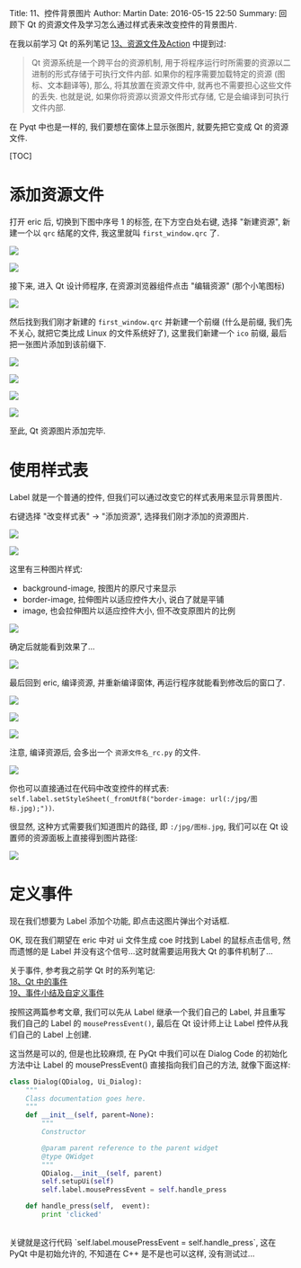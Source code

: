 Title: 11、控件背景图片
Author: Martin
Date: 2016-05-15 22:50
Summary: 回顾下 Qt 的资源文件及学习怎么通过样式表来改变控件的背景图片.

在我以前学习 Qt 的系列笔记 [13、资源文件及Action](http://www.smallcpp.com/13-zi-yuan-wen-jian-ji-action.html) 中提到过:

> Qt 资源系统是一个跨平台的资源机制, 用于将程序运行时所需要的资源以二进制的形式存储于可执行文件内部. 如果你的程序需要加载特定的资源 (图标、文本翻译等), 那么, 将其放置在资源文件中, 就再也不需要担心这些文件的丢失. 也就是说, 如果你将资源以资源文件形式存储, 它是会编译到可执行文件内部.

在 Pyqt 中也是一样的, 我们要想在窗体上显示张图片, 就要先把它变成 Qt 的资源文件.

[TOC]

# 添加资源文件
打开 eric 后, 切换到下图中序号 1 的标签, 在下方空白处右键, 选择 "新建资源", 新建一个以 `qrc` 结尾的文件, 我这里就叫 `first_window.qrc` 了.

![](http://i64.tinypic.com/k16l2g.jpg)

![](http://i68.tinypic.com/o8v22q.jpg)

接下来, 进入 Qt 设计师程序, 在资源浏览器组件点击 "编辑资源" (那个小笔图标)

![](http://i68.tinypic.com/255v1g0.jpg)

然后找到我们刚才新建的 `first_window.qrc` 并新建一个前缀 (什么是前缀, 我们先不关心, 就把它类比成 Linux 的文件系统好了), 这里我们新建一个 `ico` 前缀, 最后把一张图片添加到该前缀下.

![](http://i66.tinypic.com/10xr8tx.jpg)

![](http://i67.tinypic.com/ejy42s.jpg)

![](http://i67.tinypic.com/2hhfy8h.jpg)

![](http://i65.tinypic.com/w8rzuw.jpg)

至此, Qt 资源图片添加完毕.

# 使用样式表
Label 就是一个普通的控件, 但我们可以通过改变它的样式表用来显示背景图片.

右键选择 "改变样式表" \-\> "添加资源", 选择我们刚才添加的资源图片.

![](http://i65.tinypic.com/34dfxu8.jpg)

![](http://i67.tinypic.com/2inif.jpg)

这里有三种图片样式:

- background\-image, 按图片的原尺寸来显示
- border\-image, 拉伸图片以适应控件大小, 说白了就是平铺
- image, 也会拉伸图片以适应控件大小, 但不改变原图片的比例

![](http://i67.tinypic.com/2aaljf7.jpg)

确定后就能看到效果了...

![](http://i68.tinypic.com/24xjkvp.jpg)

最后回到 eric, 编译资源, 并重新编译窗体, 再运行程序就能看到修改后的窗口了.

![](http://i64.tinypic.com/qoix6b.jpg)

![](http://i63.tinypic.com/opbq87.jpg)

![](http://i65.tinypic.com/2a9pu6u.jpg)

注意, 编译资源后, 会多出一个 `资源文件名_rc.py` 的文件.

![](http://i63.tinypic.com/2d9xnhj.jpg)

你也可以直接通过在代码中改变控件的样式表: `self.label.setStyleSheet(_fromUtf8("border-image: url(:/jpg/图标.jpg);"))`.

很显然, 这种方式需要我们知道图片的路径, 即 `:/jpg/图标.jpg`, 我们可以在 Qt 设置师的资源面板上直接得到图片路径:

![](http://i68.tinypic.com/207nfpi.jpg)

# 定义事件
现在我们想要为 Label 添加个功能, 即点击这图片弹出个对话框.

OK, 现在我们期望在 eric 中对 ui 文件生成 coe 时找到 Label 的鼠标点击信号, 然而遗憾的是 Label 并没有这个信号...这时就需要运用我大 Qt 的事件机制了...

关于事件, 参考我之前学 Qt 时的系列笔记:<br>
[18、Qt 中的事件](ttp://www.smallcpp.com/18-qt-zhong-de-shi-jian.html)<br>
[19、事件小结及自定义事件](http://www.smallcpp.com/19-shi-jian-xiao-jie-ji-zi-ding-yi-shi-jian.html)

按照这两篇参考文章, 我们可以先从 Label 继承一个我们自己的 Label, 并且重写我们自己的 Label 的 `mousePressEvent()`, 最后在 Qt 设计师上让 Label 控件从我们自己的 Label 上创建.

这当然是可以的, 但是也比较麻烦, 在 PyQt 中我们可以在 Dialog Code 的初始化方法中让 Label 的 mousePressEvent() 直接指向我们自己的方法, 就像下面这样:

```python
class Dialog(QDialog, Ui_Dialog):
    """
    Class documentation goes here.
    """
    def __init__(self, parent=None):
        """
        Constructor

        @param parent reference to the parent widget
        @type QWidget
        """
        QDialog.__init__(self, parent)
        self.setupUi(self)
        self.label.mousePressEvent = self.handle_press

    def handle_press(self,  event):
        print 'clicked'
```
<br>
关键就是这行代码 `self.label.mousePressEvent = self.handle_press`, 这在 PyQt 中是初始允许的, 不知道在 C++ 是不是也可以这样, 没有测试过...

